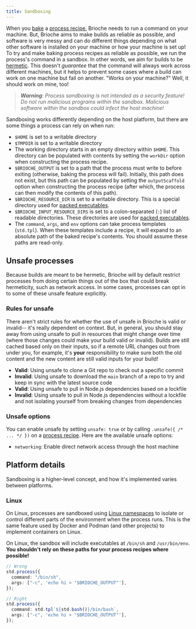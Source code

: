 ```yaml
---
title: Sandboxing
---
```


When you [bake](/docs/core-concepts/baking) a [process recipe](/docs/core-concepts/recipes#stdprocess), Brioche needs to run a command on your machine. But, Brioche aims to make builds as reliable as possible, and software is very messy and can do different things depending on what other software is installed on your machine or how your machine is set up! To try and make baking process recipes as reliable as possible, we run the process's command in a sandbox. In other words, we aim for builds to be [hermetic](https://bazel.build/basics/hermeticity). This doesn't _guarantee_ that the command will always work across different machines, but it helps to prevent some cases where a build can work on one machine but fail on another. "Works on your machine?" Well, it should work on mine, too!

> _**Warning**: Process sandboxing is not intended as a security feature! Do not run malicious programs within the sandbox. Malicious software within the sandbox could infect the host machine!_

Sandboxing works differently depending on the host platform, but there are some things a process can rely on when run:

- `$HOME` is set to a writable directory
- `$TMPDIR` is set to a writable directory
- The working directory starts in an empty directory within `$HOME`. This directory can be populated with contents by setting the `workDir` option when constructing the process recipe.
- `$BRIOCHE_OUTPUT` is set to a path that the process must write to before exiting (otherwise, baking the process will fail). Initially, this path does not exist, but this path can be populated by setting the `outputScaffold` option when constructing the process recipe (after which, the process can then modify the contents of this path).
- `$BRIOCHE_RESOURCE_DIR` is set to a writable directory. This is a special directory used for [packed executables](/docs/how-it-works/packed-executables).
- `$BRIOCHE_INPUT_RESOURCE_DIRS` is set to a colon-separated (`:`) list of readable directories. These directories are used for [packed executables](packed-executables).
- The `command`, `args`, and `env` options can take process templates (`std.tpl`). When these templates include a recipe, it will expand to an absolute path of the baked recipe's contents. You should assume these paths are read-only.

## Unsafe processes

Because builds are meant to be hermetic, Brioche will by default restrict processes from doing certain things out of the box that could break hermeticity, such as network access. In some cases, processes can opt in to some of these unsafe feature explicitly.

### Rules for unsafe

There aren't strict rules for whether the use of unsafe in Brioche is valid or invalid-- it's really dependent on context. But, in general, you should stay away from using unsafe to pull in resources that might change over time (where those changes could make your build valid or invalid). Builds are still cached based only on their inputs, so if a remote URL changes out from under you, for example, it's **your** responsibility to make sure both the old content and the new content are still valid inputs for your build!

- **Valid**: Using unsafe to clone a Git repo to check out a specific commit
- **Invalid**: Using unsafe to download the `main` branch of a repo to try and keep in sync with the latest source code
- **Valid**: Using unsafe to pull in Node.js dependencies based on a lockfile
- **Invalid**: Using unsafe to pull in Node.js dependencies without a lockfile and not isolating yourself from breaking changes from dependencies

### Unsafe options

You can enable unsafe by setting `unsafe: true` or by calling `.unsafe({ /* ... */ })` on a [process recipe](/docs/core-concepts/recipes#stdprocess). Here are the available unsafe options:

- `networking`: Enable direct network access through the host machine

## Platform details

Sandboxing is a higher-level concept, and how it's implemented varies between platforms.

### Linux

On Linux, processes are sandboxed using [Linux namespaces](https://man7.org/linux/man-pages/man7/namespaces.7.html) to isolate or control different parts of the environment when the process runs. This is the same feature used by Docker and Podman (and other projects) to implement containers on Linux.

On Linux, the sandbox will include executables at `/bin/sh` and `/usr/bin/env`. **You shouldn't rely on these paths for your process recipes where possible!**

```ts
// Wrong
std.process({
  command: "/bin/sh",
  args: ["-c", 'echo hi > "$BRIOCHE_OUTPUT"'],
});

// Right
std.process({
  command: std.tpl`${std.bash()}/bin/bash`,
  args: ["-c", 'echo hi > "$BRIOCHE_OUTPUT"'],
});
```
